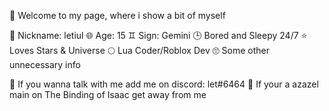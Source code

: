 📖 Welcome to my page, where i show a bit of myself

📔 Nickname: letiul
🌐 Age: 15
♊ Sign: Gemini
🕒 Bored and Sleepy 24/7
⭐ Loves Stars & Universe
🌕 Lua Coder/Roblox Dev
🙄 Some other unnecessary info

💬 If you wanna talk with me add me on discord: let#6464
👿 If your a azazel main on The Binding of Isaac get away from me
